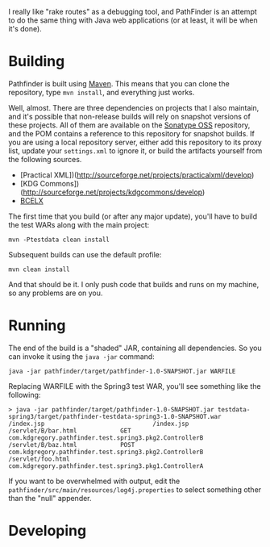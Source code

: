 I really like "rake routes" as a debugging tool, and PathFinder is an attempt
to do the same thing with Java web applications (or at least, it will be when
it's done).

Building
========

Pathfinder is built using [Maven](http://maven.apache.org/). This means that you can clone the repository, type `mvn install`, and everything just works.

Well, almost. There are three dependencies on projects that I also maintain, and it's possible that non-release builds will rely on snapshot versions of these
projects.  All of them are available on the [Sonatype OSS](https://oss.sonatype.org/content/repositories/snapshots/) repository, and the POM contains a reference
to this repository for snapshot builds. If you are using a local repository server, either add this repository to its proxy list, update your `settings.xml` to
ignore it, or build the artifacts yourself from the following sources.

* [Practical XML])(http://sourceforge.net/projects/practicalxml/develop)
* [KDG Commons])(http://sourceforge.net/projects/kdgcommons/develop)
* [BCELX](https://github.com/kdgregory/bcelx)

The first time that you build (or after any major update), you'll have to build the test WARs along with the main project:

    mvn -Ptestdata clean install

Subsequent builds can use the default profile:

    mvn clean install

And that should be it. I only push code that builds and runs on my machine, so any problems are on you.


Running
=======

The end of the build is a "shaded" JAR, containing all dependencies. So you can invoke it using the `java -jar` command:

    java -jar pathfinder/target/pathfinder-1.0-SNAPSHOT.jar WARFILE

Replacing WARFILE with the Spring3 test WAR, you'll see something like the following:

    > java -jar pathfinder/target/pathfinder-1.0-SNAPSHOT.jar testdata-spring3/target/pathfinder-testdata-spring3-1.0-SNAPSHOT.war 
    /index.jsp                              /index.jsp
    /servlet/B/bar.html            GET      com.kdgregory.pathfinder.test.spring3.pkg2.ControllerB
    /servlet/B/baz.html            POST     com.kdgregory.pathfinder.test.spring3.pkg2.ControllerB
    /servlet/foo.html                       com.kdgregory.pathfinder.test.spring3.pkg1.ControllerA

If you want to be overwhelmed with output, edit the `pathfinder/src/main/resources/log4j.properties` to select something other than the "null" appender.


Developing
==========
